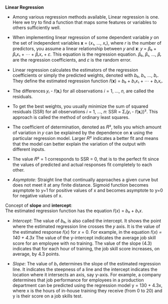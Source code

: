 **Linear Regression**

- Among various regression methods available, Linear regression is one. Here we try to find a function that maps some features or variables to others sufficiently well.

- When implementing linear regression of some dependent variable 𝑦 on the set of independent variables 𝐱 = (𝑥₁, …, 𝑥ᵣ), where 𝑟 is the number of predictors, you assume a linear relationship between 𝑦 and 𝐱: 𝑦 = 𝛽₀ + 𝛽₁𝑥₁ + ⋯ + 𝛽ᵣ𝑥ᵣ + 𝜀. This equation is the regression equation. 𝛽₀, 𝛽₁, …, 𝛽ᵣ are the regression coefficients, and 𝜀 is the random error.

- Linear regression calculates the estimators of the regression coefficients or simply the predicted weights, denoted with 𝑏₀, 𝑏₁, …, 𝑏ᵣ. They define the estimated regression function 𝑓(𝐱) = 𝑏₀ + 𝑏₁𝑥₁ + ⋯ + 𝑏ᵣ𝑥ᵣ.

- The differences 𝑦ᵢ - 𝑓(𝐱ᵢ) for all observations 𝑖 = 1, …, 𝑛, are called the residuals.

- To get the best weights, you usually minimize the sum of squared residuals (SSR) for all observations 𝑖 = 1, …, 𝑛: SSR = Σᵢ(𝑦ᵢ - 𝑓(𝐱ᵢ))². This approach is called the method of ordinary least squares.

- The coefficient of determination, denoted as 𝑅², tells you which amount of variation in 𝑦 can be explained by the dependence on 𝐱 using the particular regression model. Larger 𝑅² indicates a better fit and means that the model can better explain the variation of the output with different inputs.

- The value 𝑅² = 1 corresponds to SSR = 0, that is to the perfect fit since the values of predicted and actual responses fit completely to each other.

- *Asymptote:* Straight line that continually approaches a given curve but does not meet it at any finite distance. Sigmoid function becomes asymptote to y=1 for positive values of x and becomes asymptote to y=0 for negative values of x.

Concept of **slope** and **intercept**:  
The estimated regression function has the equation 𝑓(𝑥) = 𝑏₀ + 𝑏₁𝑥.
  - *Intercept*: The value of 𝑏₀, is also called the intercept. It shows the point where the estimated regression line crosses the 𝑦 axis. It is the value of the estimated response 𝑓(𝑥) for 𝑥 = 0. For example, in the equation 𝑓(𝑥) *= 140 + 4.3*𝑥 The value of the y-intercept indicates the average job skill score for an employee with no training. The value of the slope (4.3) indicates that for each hour of training, the job skill score increases, on average, by 4.3 points.

  - *Slope*:  The value of 𝑏₁ determines the slope of the estimated regression line. It indicates the steepness of a line and the intercept indicates the location where it intersects an axis, say y-axis. For example, a company determines that job performance for employees in a production department can be predicted using the regression model y = 130 + 4.3x, where x is the hours of in-house training they receive (from 0 to 20) and y is their score on a job skills test.
